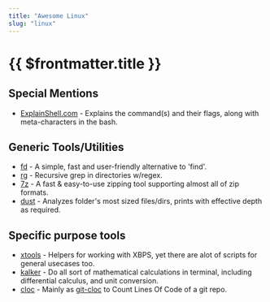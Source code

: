 ```yaml
---
title: "Awesome Linux"
slug: "linux"
---
```


# {{ $frontmatter.title }}

## Special Mentions

* [ExplainShell.com](https://www.explainshell.com) - Explains the command(s) and their flags, along with meta-characters in the bash.

## Generic Tools/Utilities

* [fd](https://github.com/sharkdp/fd) - A simple, fast and user-friendly alternative to 'find'.
* [rg](https://github.com/BurntSushi/ripgrep) - Recursive grep in directories w/regex.
* [7z](https://www.7-zip.org/download.html) - A fast & easy-to-use zipping tool supporting almost all of zip formats.
* [dust](https://github.com/bootandy/dust) - Analyzes folder's most sized files/dirs, prints with effective depth as required.

## Specific purpose tools

* [xtools](https://github.com/leahneukirchen/xtools) - Helpers for working with XBPS, yet there are alot of scripts for general usecases too.
* [kalker](https://github.com/PaddiM8/kalker) - Do all sort of mathematical calculations in terminal, including differential calculus, and unit conversion.
* [cloc](https://github.com/AlDanial/cloc) - Mainly as [git-cloc](https://stackoverflow.com/a/29012789/11377112) to Count Lines Of Code of a git repo.

<!--
TODO: Maybe helpful? May need to review a bit.
https://github.com/2KAbhishek/Dotfiles
-->
